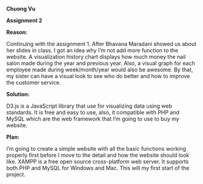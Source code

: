 **Chuong Vu**

**Assignment 2**

**Reason:**

Continuing with the assignment 1. After Bhavana Maradani showed us about her slides in class. I got an idea why I’m not add more function to the website. A visualization history chart displays how much money the nail salon made during the year and previous year. Also, a visual graph for each employee made during week/month/year would also be awesome. By that, my sister can have a visual look to see who do better and how to improve the customer service. 

**Solution:**

D3.js is a JavaScript library that use for visualizing data using web standards. It is free and easy to use, also, it compatible with PHP and MySQL which are the web framework that I’m going to use to buy my website.

**Plan:**

I’m going to create a simple website with all the basic functions working properly first before I move to the detail and how the website should look like. XAMPP is a free open source cross-platform web server. It supports both PHP and MySQL for Windows and Mac. This will my first start of the project.

